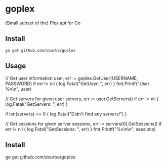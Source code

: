 goplex
===============

(Small subset of the) Plex api for Go

## Install

```go get github.com/sburba/goplex```

## Usage

// Get user information
user, err := goplex.GetUser(USERNAME, PASSWORD)
if err != nil {
	log.Fatal("GetUser: ", err)
}
fmt.Printf("User: %v\n", user)

// Get servers for given user
servers, err := user.GetServers()
if err != nil {
	log.Fatal("GetServers: ", err)
}

if len(servers) == 0 {
	log.Fatal("Didn't find any servers!")
}

// Get sessions for given server
sessions, err := servers[0].GetSessions()
if err != nil {
	log.Fatal("GetSessions: ", err)
}
fmt.Printf("%v\n\n", sessions)

## Install
go get github.com/sburba/goplex